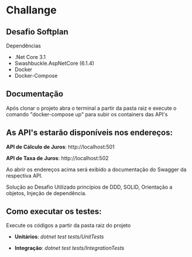 # Challange
## Desafio Softplan

Dependências

* .Net Core 3.1
* Swashbuckle.AspNetCore (6.1.4)
* Docker
* Docker-Compose

## Documentação
Após clonar o projeto abra o terminal a partir da pasta raiz e execute o comando "docker-compose up" para subir os containers das API's

## As API's estarão disponíveis nos endereços:

**API de Cálculo de Juros**: http://localhost:501

**API de Taxa de Juros**: http://localhost:502

Ao abrir os endereços acima será exibido a documentação do Swagger da respectiva API.

Solução ao Desafio
Utilizado princípios de DDD, SOLID, Orientação a objetos, Injeção de dependência.

## Como executar os testes:
Execute os códigos a partir da pasta raiz do projeto

* **Unitários**: *dotnet test tests/UnitTests*

* **Integração**: *dotnet test tests/IntegrationTests*
